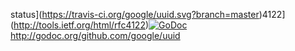status](https://travis-ci.org/google/uuid.svg?branch=master)4122](http://tools.ietf.org/html/rfc4122)[![GoDoc](https://godoc.org/github.com/google/uuid?status.svg)](http://godoc.org/github.com/google/uuid)http://godoc.org/github.com/google/uuid